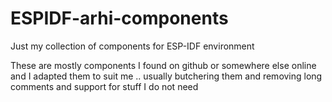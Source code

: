 # ESPIDF-arhi-components
Just my collection of components for ESP-IDF environment 

These are mostly components I found on github or somewhere else online and I adapted them to suit me .. usually butchering them and removing long comments and support for stuff I do not need
